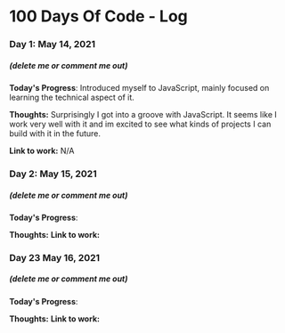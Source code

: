 # 100 Days Of Code - Log

### Day 1: May 14, 2021
##### (delete me or comment me out)

**Today's Progress**: Introduced myself to JavaScript, mainly focused on learning the technical aspect of it.

**Thoughts:** Surprisingly I got into a groove with JavaScript. It seems like I work very well with it and im excited to see what kinds of projects I can build with it in the future.

**Link to work:** N/A

### Day 2: May 15, 2021
##### (delete me or comment me out)

**Today's Progress**: 

**Thoughts:** 
**Link to work:** 

### Day 23 May 16, 2021
##### (delete me or comment me out)

**Today's Progress**: 

**Thoughts:** 
**Link to work:** 
